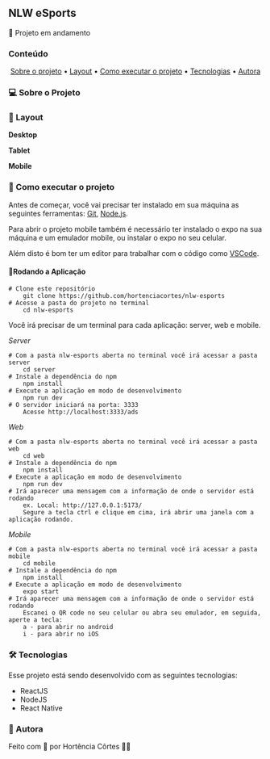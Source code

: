 
## NLW eSports

🚧 Projeto em andamento

### Conteúdo

<p align="center">  
	<a href="#sobre-projeto">Sobre o projeto</a> •
	<a href="#layout">Layout</a> • 
	<a href="#executar-projeto">Como executar o projeto</a> • 
	<a href="#tecnologias">Tecnologias</a> • 
	<a href="#autora">Autora</a>  
</p>

### 💻 Sobre o Projeto<a id="sobre-projeto"></a>

    
### 🎨  Layout <a id="layout"></a>
    
**Desktop**

**Tablet**

**Mobile**

 ### 🚀  Como executar o projeto <a id="executar-projeto"></a>

Antes de começar, você vai precisar ter instalado em sua máquina as seguintes ferramentas:  [Git](https://git-scm.com/),  [Node.js](https://nodejs.org/pt-br/).

Para abrir o projeto mobile também é necessário ter instalado o expo na sua máquina e um emulador mobile, ou instalar o expo no seu celular.

Além disto é bom ter um editor para trabalhar com o código como  [VSCode](https://code.visualstudio.com/).

#### 🎲Rodando a Aplicação

    # Clone este repositório
        git clone https://github.com/hortenciacortes/nlw-esports
    # Acesse a pasta do projeto no terminal
        cd nlw-esports

Você irá precisar de um terminal para cada aplicação: server, web e mobile.

*Server*

    # Com a pasta nlw-esports aberta no terminal você irá acessar a pasta server
        cd server
    # Instale a dependência do npm
        npm install
    # Execute a aplicação em modo de desenvolvimento
        npm run dev
    # O servidor iniciará na porta: 3333
        Acesse http://localhost:3333/ads

*Web*

    # Com a pasta nlw-esports aberta no terminal você irá acessar a pasta web
        cd web
    # Instale a dependência do npm
        npm install
    # Execute a aplicação em modo de desenvolvimento
        npm run dev 
    # Irá aparecer uma mensagem com a informação de onde o servidor está rodando
        ex. Local: http://127.0.0.1:5173/
        Segure a tecla ctrl e clique em cima, irá abrir uma janela com a aplicação rodando.

*Mobile*

    # Com a pasta nlw-esports aberta no terminal você irá acessar a pasta mobile
        cd mobile
    # Instale a dependência do npm
        npm install
    # Execute a aplicação em modo de desenvolvimento
        expo start 
    # Irá aparecer uma mensagem com a informação de onde o servidor está rodando
        Escanei o QR code no seu celular ou abra seu emulador, em seguida, aperte a tecla:
        a - para abrir no android
        i - para abrir no iOS

### 🛠 Tecnologias <a id="tecnologias"></a>

Esse projeto está sendo desenvolvido com as seguintes tecnologias:

- ReactJS
- NodeJS
- React Native

### 👧 Autora <a id="autora"></a>

Feito com 💖 por Hortência Côrtes 👩‍💻 
